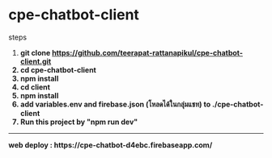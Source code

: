 # cpe-chatbot-client

steps <br/>
1. <b>git clone https://github.com/teerapat-rattanapikul/cpe-chatbot-client.git <b>
2. <b>cd cpe-chatbot-client<b>
3. <b>npm install <b>
4. <b>cd client<b>
5. <b>npm install<b>
6. <b>add variables.env and firebase.json (โหลดได้ในกลุ่มแชท) to ./cpe-chatbot-client<b>
7. <b>Run this project by "npm run dev"<b>
<hr>
  web deploy : https://cpe-chatbot-d4ebc.firebaseapp.com/
